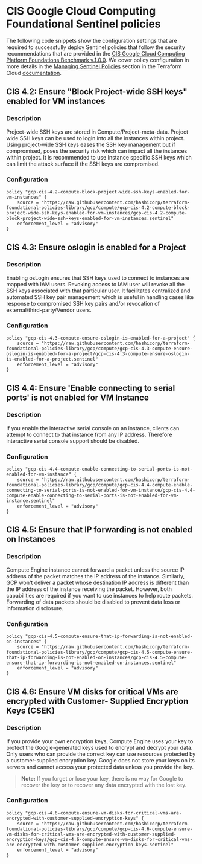 #  CIS Google Cloud Computing Foundational Sentinel policies

The following code snippets show the configuration settings that are required to successfully deploy Sentinel policies that follow the security recommendations that are provided in the [CIS Google Cloud Computing Platform Foundations Benchmark v.1.0.0](https://www.cisecurity.org/benchmark/google_cloud_computing_platform/). We cover policy configuration in more details in the [Managing Sentinel Policies](https://www.terraform.io/docs/cloud/sentinel/manage-policies.html) section in the Terraform Cloud [documentation](https://www.terraform.io/docs/cloud/index.html).

## CIS 4.2: Ensure "Block Project-wide SSH keys" enabled for VM instances

### Description
Project-wide SSH keys are stored in Compute/Project-meta-data. Project wide SSH keys can be used to login into all the instances within project. Using project-wide SSH keys eases the SSH key management but if compromised, poses the security risk which can impact all the instances within project. It is recommended to use Instance specific SSH keys which can limit the attack surface if the SSH keys are compromised.

### Configuration

```hcl
policy "gcp-cis-4.2-compute-block-project-wide-ssh-keys-enabled-for-vm-instances" {
    source = "https://raw.githubusercontent.com/hashicorp/terraform-foundational-policies-library/gcp/compute/gcp-cis-4.2-compute-block-project-wide-ssh-keys-enabled-for-vm-instances/gcp-cis-4.2-compute-block-project-wide-ssh-keys-enabled-for-vm-instances.sentinel"
    enforcement_level = "advisory"
}
```
## CIS 4.3: Ensure oslogin is enabled for a Project

### Description
Enabling osLogin ensures that SSH keys used to connect to instances are mapped with IAM users. Revoking access to IAM user will revoke all the SSH keys associated with that particular user. It facilitates centralized and automated SSH key pair management which is useful in handling cases like response to compromised SSH key pairs and/or revocation of external/third-party/Vendor users.

### Configuration

```hcl
policy "gcp-cis-4.3-compute-ensure-oslogin-is-enabled-for-a-project" {
    source = "https://raw.githubusercontent.com/hashicorp/terraform-foundational-policies-library/gcp/compute/gcp-cis-4.3-compute-ensure-oslogin-is-enabled-for-a-project/gcp-cis-4.3-compute-ensure-oslogin-is-enabled-for-a-project.sentinel"
    enforcement_level = "advisory"
}
```

## CIS 4.4: Ensure 'Enable connecting to serial ports' is not enabled for VM Instance

### Description
If you enable the interactive serial console on an instance, clients can attempt to connect to that instance from any IP address. Therefore interactive serial console support should be disabled.

### Configuration
```hcl
policy "gcp-cis-4.4-compute-enable-connecting-to-serial-ports-is-not-enabled-for-vm-instance" {
    source = "https://raw.githubusercontent.com/hashicorp/terraform-foundational-policies-library/gcp/compute/gcp-cis-4.4-compute-enable-connecting-to-serial-ports-is-not-enabled-for-vm-instance/gcp-cis-4.4-compute-enable-connecting-to-serial-ports-is-not-enabled-for-vm-instance.sentinel"
    enforcement_level = "advisory"
}
```

## CIS 4.5: Ensure that IP forwarding is not enabled on Instances

### Description
Compute Engine instance cannot forward a packet unless the source IP address of the packet matches the IP address of the instance. Similarly, GCP won't deliver a packet whose destination IP address is different than the IP address of the instance receiving the packet. However, both capabilities are required if you want to use instances to help route packets. Forwarding of data packets should be disabled to prevent data loss or information disclosure.

### Configuration

```hcl
policy "gcp-cis-4.5-compute-ensure-that-ip-forwarding-is-not-enabled-on-instances" {
    source = "https://raw.githubusercontent.com/hashicorp/terraform-foundational-policies-library/gcp/compute/gcp-cis-4.5-compute-ensure-that-ip-forwarding-is-not-enabled-on-instances/gcp-cis-4.5-compute-ensure-that-ip-forwarding-is-not-enabled-on-instances.sentinel"
    enforcement_level = "advisory"
}
```

## CIS 4.6: Ensure VM disks for critical VMs are encrypted with Customer- Supplied Encryption Keys (CSEK)

### Description
If you provide your own encryption keys, Compute Engine uses your key to protect the Google-generated keys used to encrypt and decrypt your data. Only users who can provide the correct key can use resources protected by a customer-supplied encryption key. Google does not store your keys on its servers and cannot access your protected data unless you provide the key.

> **Note:**
If you forget or lose your key, there is no way for Google to recover the key or to recover any data encrypted with the lost key.

### Configuration

```hcl
policy "gcp-cis-4.6-compute-ensure-vm-disks-for-critical-vms-are-encrypted-with-customer-supplied-encryption-keys" {
    source = "https://raw.githubusercontent.com/hashicorp/terraform-foundational-policies-library/gcp/compute/gcp-cis-4.6-compute-ensure-vm-disks-for-critical-vms-are-encrypted-with-customer-supplied-encryption-keys/gcp-cis-4.6-compute-ensure-vm-disks-for-critical-vms-are-encrypted-with-customer-supplied-encryption-keys.sentinel"
    enforcement_level = "advisory"
}
```